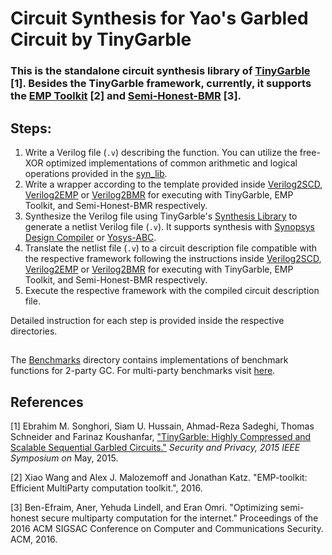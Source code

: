 Circuit Synthesis for Yao's Garbled Circuit by TinyGarble
=======
### This is the standalone circuit synthesis library of [TinyGarble](https://github.com/esonghori/TinyGarble) [1]. Besides the TinyGarble framework, currently, it supports the [EMP Toolkit](https://github.com/emp-toolkit) [2] and [Semi-Honest-BMR](https://github.com/cryptobiu/Semi-Honest-BMR) [3].

## Steps:

1. Write a Verilog file (`.v`) describing the function. 
You can utilize the free-XOR optimized implementations of common arithmetic and logical operations provided in the [syn_lib](/SynthesisLibrary/syn_lib/). 
2. Write a wrapper according to the template provided inside 
[Verilog2SCD](/Verilog2SCD), [Verilog2EMP](/Verilog2EMP) or [Verilog2BMR](/Verilog2BMR)
for executing with TinyGarble, EMP Toolkit, and Semi-Honest-BMR respectively. 
3. Synthesize the Verilog file using TinyGarble's [Synthesis Library](/SynthesisLibrary) to generate
a netlist Verilog file (`.v`). It supports synthesis with [Synopsys Design Compiler](https://www.synopsys.com/support/training/rtl-synthesis/design-compiler-rtl-synthesis.html) or [Yosys-ABC](http://www.clifford.at/yosys/).
4. Translate the netlist file (`.v`) to a circuit description file compatible with the respective framework
following the instructions inside [Verilog2SCD](/Verilog2SCD), [Verilog2EMP](/Verilog2EMP) or [Verilog2BMR](/Verilog2BMR)
for executing with TinyGarble, EMP Toolkit, and Semi-Honest-BMR respectively.
5. Execute the respective framework with the compiled circuit description file. 

Detailed instruction for each step is provided inside the respective directories. 

##

The [Benchmarks](/Benchmarks) directory contains implementations of benchmark functions for 2-party GC.
For multi-party benchmarks visit [here](https://github.com/sadeghriazi/mpc-circuits).

## References
[1] Ebrahim M. Songhori, Siam U. Hussain, Ahmad-Reza Sadeghi, Thomas Schneider
and Farinaz Koushanfar, ["TinyGarble: Highly Compressed and Scalable Sequential
Garbled Circuits."](http://esonghori.github.io/file/TinyGarble.pdf) <i>Security
and Privacy, 2015 IEEE Symposium on</i> May, 2015.

[2] Xiao Wang and Alex J. Malozemoff and Jonathan Katz.
"EMP-toolkit: Efficient MultiParty computation toolkit.", 2016.

[3] Ben-Efraim, Aner, Yehuda Lindell, and Eran Omri. 
"Optimizing semi-honest secure multiparty computation for the internet."
Proceedings of the 2016 ACM SIGSAC Conference on Computer and Communications Security. ACM, 2016.
